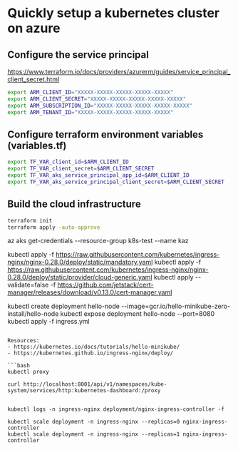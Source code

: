 # Quickly setup a kubernetes cluster on azure

## Configure the service principal

https://www.terraform.io/docs/providers/azurerm/guides/service_principal_client_secret.html

```bash
export ARM_CLIENT_ID="XXXXX-XXXXX-XXXXX-XXXXX-XXXXX"
export ARM_CLIENT_SECRET="XXXXX-XXXXX-XXXXX-XXXXX-XXXXX"
export ARM_SUBSCRIPTION_ID="XXXXX-XXXXX-XXXXX-XXXXX-XXXXX"
export ARM_TENANT_ID="XXXXX-XXXXX-XXXXX-XXXXX-XXXXX"
```

## Configure terraform environment variables (variables.tf)

```bash
export TF_VAR_client_id=$ARM_CLIENT_ID
export TF_VAR_client_secret=$ARM_CLIENT_SECRET
export TF_VAR_aks_service_principal_app_id=$ARM_CLIENT_ID
export TF_VAR_aks_service_principal_client_secret=$ARM_CLIENT_SECRET
```

## Build the cloud infrastructure

```bash
terraform init
terraform apply -auto-approve
```




az aks get-credentials --resource-group k8s-test --name kaz

kubectl apply -f https://raw.githubusercontent.com/kubernetes/ingress-nginx/nginx-0.28.0/deploy/static/mandatory.yaml
kubectl apply -f https://raw.githubusercontent.com/kubernetes/ingress-nginx/nginx-0.28.0/deploy/static/provider/cloud-generic.yaml
kubectl apply --validate=false -f https://github.com/jetstack/cert-manager/releases/download/v0.13.0/cert-manager.yaml

kubectl create deployment hello-node --image=gcr.io/hello-minikube-zero-install/hello-node
kubectl expose deployment hello-node --port=8080
kubectl apply -f ingress.yml
```

Resources: 
- https://kubernetes.io/docs/tutorials/hello-minikube/
- https://kubernetes.github.io/ingress-nginx/deploy/

```bash
kubectl proxy

curl http://localhost:8001/api/v1/namespaces/kube-system/services/http:kubernetes-dashboard:/proxy


kubectl logs -n ingress-nginx deployment/nginx-ingress-controller -f

kubectl scale deployment -n ingress-nginx --replicas=0 nginx-ingress-controller
kubectl scale deployment -n ingress-nginx --replicas=1 nginx-ingress-controller

```





